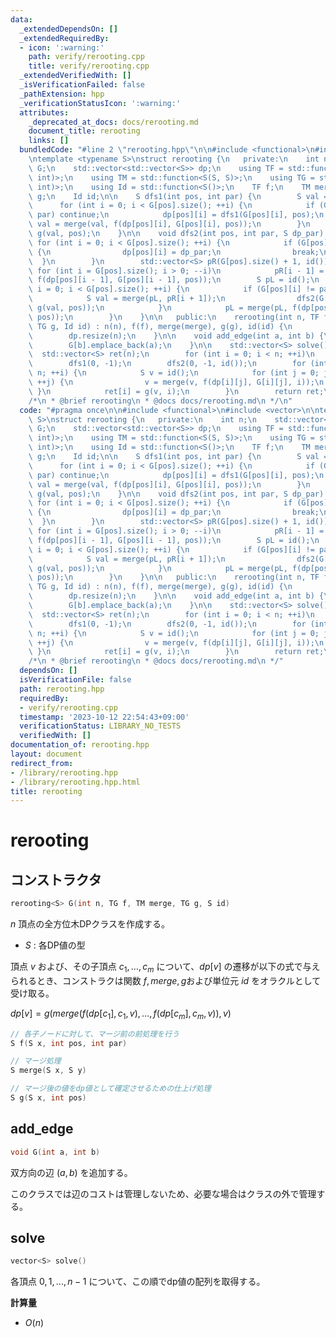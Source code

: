 ```yaml
---
data:
  _extendedDependsOn: []
  _extendedRequiredBy:
  - icon: ':warning:'
    path: verify/rerooting.cpp
    title: verify/rerooting.cpp
  _extendedVerifiedWith: []
  _isVerificationFailed: false
  _pathExtension: hpp
  _verificationStatusIcon: ':warning:'
  attributes:
    _deprecated_at_docs: docs/rerooting.md
    document_title: rerooting
    links: []
  bundledCode: "#line 2 \"rerooting.hpp\"\n\n#include <functional>\n#include <vector>\n\
    \ntemplate <typename S>\nstruct rerooting {\n   private:\n    int n;\n    std::vector<std::vector<int>>\
    \ G;\n    std::vector<std::vector<S>> dp;\n    using TF = std::function<S(S, int,\
    \ int)>;\n    using TM = std::function<S(S, S)>;\n    using TG = std::function<S(S,\
    \ int)>;\n    using Id = std::function<S()>;\n    TF f;\n    TM merge;\n    TG\
    \ g;\n    Id id;\n\n    S dfs1(int pos, int par) {\n        S val = id();\n  \
    \      for (int i = 0; i < G[pos].size(); ++i) {\n            if (G[pos][i] ==\
    \ par) continue;\n            dp[pos][i] = dfs1(G[pos][i], pos);\n           \
    \ val = merge(val, f(dp[pos][i], G[pos][i], pos));\n        }\n        return\
    \ g(val, pos);\n    }\n\n    void dfs2(int pos, int par, S dp_par) {\n       \
    \ for (int i = 0; i < G[pos].size(); ++i) {\n            if (G[pos][i] == par)\
    \ {\n                dp[pos][i] = dp_par;\n                break;\n          \
    \  }\n        }\n        std::vector<S> pR(G[pos].size() + 1, id());\n       \
    \ for (int i = G[pos].size(); i > 0; --i)\n            pR[i - 1] = merge(pR[i],\
    \ f(dp[pos][i - 1], G[pos][i - 1], pos));\n        S pL = id();\n        for (int\
    \ i = 0; i < G[pos].size(); ++i) {\n            if (G[pos][i] != par) {\n    \
    \            S val = merge(pL, pR[i + 1]);\n                dfs2(G[pos][i], pos,\
    \ g(val, pos));\n            }\n            pL = merge(pL, f(dp[pos][i], G[pos][i],\
    \ pos));\n        }\n    }\n\n   public:\n    rerooting(int n, TF f, TM merge,\
    \ TG g, Id id) : n(n), f(f), merge(merge), g(g), id(id) {\n        G.resize(n);\n\
    \        dp.resize(n);\n    }\n\n    void add_edge(int a, int b) {\n        G[a].emplace_back(b);\n\
    \        G[b].emplace_back(a);\n    }\n\n    std::vector<S> solve() {\n      \
    \  std::vector<S> ret(n);\n        for (int i = 0; i < n; ++i)\n            dp[i].resize(G[i].size());\n\
    \        dfs1(0, -1);\n        dfs2(0, -1, id());\n        for (int i = 0; i <\
    \ n; ++i) {\n            S v = id();\n            for (int j = 0; j < G[i].size();\
    \ ++j) {\n                v = merge(v, f(dp[i][j], G[i][j], i));\n           \
    \ }\n            ret[i] = g(v, i);\n        }\n        return ret;\n    }\n};\n\
    /*\n * @brief rerooting\n * @docs docs/rerooting.md\n */\n"
  code: "#pragma once\n\n#include <functional>\n#include <vector>\n\ntemplate <typename\
    \ S>\nstruct rerooting {\n   private:\n    int n;\n    std::vector<std::vector<int>>\
    \ G;\n    std::vector<std::vector<S>> dp;\n    using TF = std::function<S(S, int,\
    \ int)>;\n    using TM = std::function<S(S, S)>;\n    using TG = std::function<S(S,\
    \ int)>;\n    using Id = std::function<S()>;\n    TF f;\n    TM merge;\n    TG\
    \ g;\n    Id id;\n\n    S dfs1(int pos, int par) {\n        S val = id();\n  \
    \      for (int i = 0; i < G[pos].size(); ++i) {\n            if (G[pos][i] ==\
    \ par) continue;\n            dp[pos][i] = dfs1(G[pos][i], pos);\n           \
    \ val = merge(val, f(dp[pos][i], G[pos][i], pos));\n        }\n        return\
    \ g(val, pos);\n    }\n\n    void dfs2(int pos, int par, S dp_par) {\n       \
    \ for (int i = 0; i < G[pos].size(); ++i) {\n            if (G[pos][i] == par)\
    \ {\n                dp[pos][i] = dp_par;\n                break;\n          \
    \  }\n        }\n        std::vector<S> pR(G[pos].size() + 1, id());\n       \
    \ for (int i = G[pos].size(); i > 0; --i)\n            pR[i - 1] = merge(pR[i],\
    \ f(dp[pos][i - 1], G[pos][i - 1], pos));\n        S pL = id();\n        for (int\
    \ i = 0; i < G[pos].size(); ++i) {\n            if (G[pos][i] != par) {\n    \
    \            S val = merge(pL, pR[i + 1]);\n                dfs2(G[pos][i], pos,\
    \ g(val, pos));\n            }\n            pL = merge(pL, f(dp[pos][i], G[pos][i],\
    \ pos));\n        }\n    }\n\n   public:\n    rerooting(int n, TF f, TM merge,\
    \ TG g, Id id) : n(n), f(f), merge(merge), g(g), id(id) {\n        G.resize(n);\n\
    \        dp.resize(n);\n    }\n\n    void add_edge(int a, int b) {\n        G[a].emplace_back(b);\n\
    \        G[b].emplace_back(a);\n    }\n\n    std::vector<S> solve() {\n      \
    \  std::vector<S> ret(n);\n        for (int i = 0; i < n; ++i)\n            dp[i].resize(G[i].size());\n\
    \        dfs1(0, -1);\n        dfs2(0, -1, id());\n        for (int i = 0; i <\
    \ n; ++i) {\n            S v = id();\n            for (int j = 0; j < G[i].size();\
    \ ++j) {\n                v = merge(v, f(dp[i][j], G[i][j], i));\n           \
    \ }\n            ret[i] = g(v, i);\n        }\n        return ret;\n    }\n};\n\
    /*\n * @brief rerooting\n * @docs docs/rerooting.md\n */"
  dependsOn: []
  isVerificationFile: false
  path: rerooting.hpp
  requiredBy:
  - verify/rerooting.cpp
  timestamp: '2023-10-12 22:54:43+09:00'
  verificationStatus: LIBRARY_NO_TESTS
  verifiedWith: []
documentation_of: rerooting.hpp
layout: document
redirect_from:
- /library/rerooting.hpp
- /library/rerooting.hpp.html
title: rerooting
---
```

# rerooting

## コンストラクタ

```cpp
rerooting<S> G(int n, TG f, TM merge, TG g, S id)
```

$n$ 頂点の全方位木DPクラスを作成する。  

- $S$ : 各DP値の型  

頂点 $v$ および、その子頂点 $c_1, \dots, c_m$ について、$dp[v]$ の遷移が以下の式で与えられるとき、コンストラクは関数 $f, merge, g$および単位元 $id$ をオラクルとして受け取る。    

$dp[v] = g(merge({f(dp[c_1], c_1, v), \dots, f(dp[c_m], c_m, v)}), v)$ 

```cpp
// 各子ノードに対して、マージ前の前処理を行う
S f(S x, int pos, int par)

// マージ処理
S merge(S x, S y)

// マージ後の値をdp値として確定させるための仕上げ処理
S g(S x, int pos)
```

## add_edge

```cpp
void G(int a, int b)
```
双方向の辺 $(a, b)$ を追加する。  

このクラスでは辺のコストは管理しないため、必要な場合はクラスの外で管理する。  

## solve

```cpp
vector<S> solve()
```
各頂点 $0, 1, ..., n-1$ について、この順でdp値の配列を取得する。  

**計算量**

- $O(n)$

